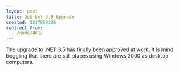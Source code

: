 ```yaml
---
layout: post
title: Dot Net 3.5 Upgrade
created: 1317858326
redirect_from:
  - /node/461/
---
```

The upgrade to .NET 3.5 has finally been approved at work.  It is mind boggling that there are still places using Windows 2000 as desktop computers.
